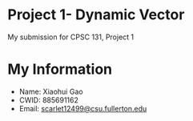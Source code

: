 # Project 1- Dynamic Vector
My submission for CPSC 131, Project 1
# My Information

* Name: Xiaohui Gao
* CWID: 885691162
* Email: scarlet12499@csu.fullerton.edu
